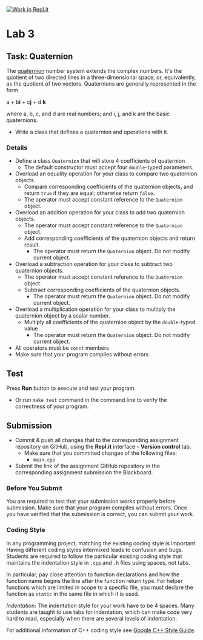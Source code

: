 [![Work in Repl.it](https://classroom.github.com/assets/work-in-replit-14baed9a392b3a25080506f3b7b6d57f295ec2978f6f33ec97e36a161684cbe9.svg)](https://classroom.github.com/online_ide?assignment_repo_id=4252634&assignment_repo_type=AssignmentRepo)
# Lab 3

## Task: Quaternion

The [quaternion](https://en.wikipedia.org/wiki/Quaternion) number system extends the complex numbers. It's the quotient of two directed lines in a three-dimensional space, or, equivalently, as the quotient of two vectors. Quaternions are generally represented in the form

a + b**i** + c**j** + d **k**

where a, b, c, and d are real numbers; and i, j, and k are the basic quaternions.

- Write a class that defines a quaternion and operations with it.

### Details

- Define a class `Quaternion` that will store 4 coefficients of quaternion
  - The default constructor must accept four `double`-typed parameters.
- Overload an equality operation for your class to compare two quaternion objects.
  - Compare corresponding coefficients of the quaternion objects, and return `true` if they are equal; otherwise return `false`.
  - The operator must accept constant reference to the `Quaternion` object.
- Overload an addition operation for your class to add two quaternion objects.
  - The operator must accept constant reference to the `Quaternion` object.
  - Add corresponding coefficients of the quaternion objects and return result.
    - The operator must return the `Quaternion` object. Do not modify current object.
- Overload a subtraction operation for your class to subtract two quaternion objects.
  - The operator must accept constant reference to the `Quaternion` object.
  - Subtract corresponding coefficients of the quaternion objects.
    - The operator must return the `Quaternion` object. Do not modify current object.
- Overload a multiplication operation for your class to multiply the quaternion object by a scalar number.
  - Multiply all coefficients of the quaternion object by the `double`-typed value
    - The operator must return the `Quaternion` object. Do not modify current object.
- All operators must be `const` members
- Make sure that your program compiles without errors

## Test

Press **Run** button to execute and test your program.

- Or run `make test` command in the command line to verify the correctness of your program.

## Submission

- Commit & push all changes that to the corresponding assignment repository on GitHub, using the **Repl.it** interface - **Version control** tab.
  - Make sure that you committed changes of the following files:
    - `main.cpp`
- Submit the link of the assignment GitHub repository in the corresponding assignment submission the Blackboard.

### Before You Submit

You are required to test that your submission works properly before submission. Make sure that your program compiles without errors. Once you have verified that the submission is correct, you can submit your work.

### Coding Style

In any programming project, matching the existing coding style is important. Having different coding styles intermixed leads to confusion and bugs. Students are required to follow the particular existing coding style that maintains the indentation style in `.cpp` and `.h` files using spaces, not tabs.

In particular, pay close attention to function declarations and how the function name begins the line after the function return type. For helper functions which are limited in scope to a specific file, you must declare the function as `static` in the same file in which it is used.

*Indentation*: The indentation style for your work have to be 4 spaces. Many students are taught to use tabs for indentation, which can make code very hard to read, especially when there are several levels of indentation.

For additional information of C++ coding style see [Google C++ Style Guide](https://google.github.io/styleguide/cppguide.html).
